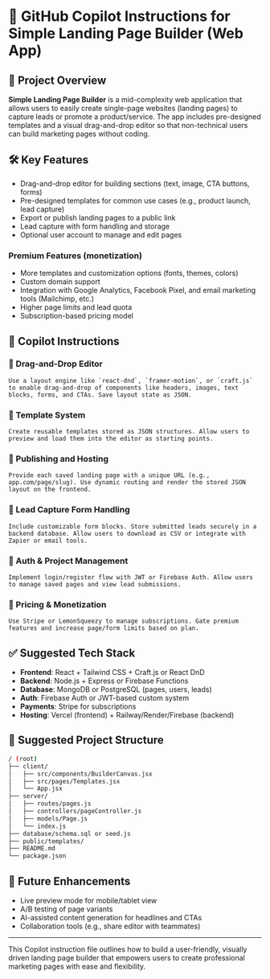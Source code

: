 # 🧠 GitHub Copilot Instructions for Simple Landing Page Builder (Web App)

## 📌 Project Overview
**Simple Landing Page Builder** is a mid-complexity web application that allows users to easily create single-page websites (landing pages) to capture leads or promote a product/service. The app includes pre-designed templates and a visual drag-and-drop editor so that non-technical users can build marketing pages without coding.

## 🛠️ Key Features
- Drag-and-drop editor for building sections (text, image, CTA buttons, forms)
- Pre-designed templates for common use cases (e.g., product launch, lead capture)
- Export or publish landing pages to a public link
- Lead capture with form handling and storage
- Optional user account to manage and edit pages

### Premium Features (monetization)
- More templates and customization options (fonts, themes, colors)
- Custom domain support
- Integration with Google Analytics, Facebook Pixel, and email marketing tools (Mailchimp, etc.)
- Higher page limits and lead quota
- Subscription-based pricing model

## 🧭 Copilot Instructions
### 🔹 Drag-and-Drop Editor
```plaintext
Use a layout engine like `react-dnd`, `framer-motion`, or `craft.js` to enable drag-and-drop of components like headers, images, text blocks, forms, and CTAs. Save layout state as JSON.
```

### 🔹 Template System
```plaintext
Create reusable templates stored as JSON structures. Allow users to preview and load them into the editor as starting points.
```

### 🔹 Publishing and Hosting
```plaintext
Provide each saved landing page with a unique URL (e.g., app.com/page/slug). Use dynamic routing and render the stored JSON layout on the frontend.
```

### 🔹 Lead Capture Form Handling
```plaintext
Include customizable form blocks. Store submitted leads securely in a backend database. Allow users to download as CSV or integrate with Zapier or email tools.
```

### 🔹 Auth & Project Management
```plaintext
Implement login/register flow with JWT or Firebase Auth. Allow users to manage saved pages and view lead submissions.
```

### 🔹 Pricing & Monetization
```plaintext
Use Stripe or LemonSqueezy to manage subscriptions. Gate premium features and increase page/form limits based on plan.
```

## ✅ Suggested Tech Stack
- **Frontend**: React + Tailwind CSS + Craft.js or React DnD
- **Backend**: Node.js + Express or Firebase Functions
- **Database**: MongoDB or PostgreSQL (pages, users, leads)
- **Auth**: Firebase Auth or JWT-based custom system
- **Payments**: Stripe for subscriptions
- **Hosting**: Vercel (frontend) + Railway/Render/Firebase (backend)

## 📁 Suggested Project Structure
```bash
/ (root)
├── client/
│   ├── src/components/BuilderCanvas.jsx
│   ├── src/pages/Templates.jsx
│   └── App.jsx
├── server/
│   ├── routes/pages.js
│   ├── controllers/pageController.js
│   ├── models/Page.js
│   └── index.js
├── database/schema.sql or seed.js
├── public/templates/
├── README.md
└── package.json
```

## 🔗 Future Enhancements
- Live preview mode for mobile/tablet view
- A/B testing of page variants
- AI-assisted content generation for headlines and CTAs
- Collaboration tools (e.g., share editor with teammates)

---
This Copilot instruction file outlines how to build a user-friendly, visually driven landing page builder that empowers users to create professional marketing pages with ease and flexibility.
